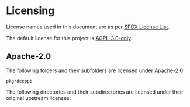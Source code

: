 # Licensing

License names used in this document are as per [SPDX License List](https://spdx.org/licenses/).

The default license for this project is [AGPL-3.0-only](LICENSE).

## Apache-2.0

The following folders and their subfolders are licensed under Apache-2.0:

```
pkg/deeppb
```

The following directories and their subdirectories are licensed under their original upstream licenses:

```
```
